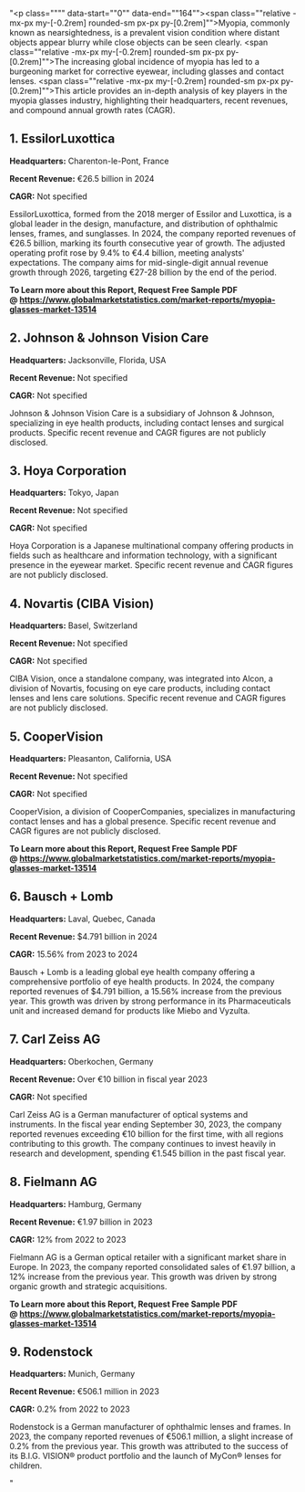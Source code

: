 "<p class="""" data-start=""0"" data-end=""164""><span class=""relative -mx-px my-[-0.2rem] rounded-sm px-px py-[0.2rem]"">Myopia, commonly known as nearsightedness, is a prevalent vision condition where distant objects appear blurry while close objects can be seen clearly.</span> <span class=""relative -mx-px my-[-0.2rem] rounded-sm px-px py-[0.2rem]"">The increasing global incidence of myopia has led to a burgeoning market for corrective eyewear, including glasses and contact lenses.</span> <span class=""relative -mx-px my-[-0.2rem] rounded-sm px-px py-[0.2rem]"">This article provides an in-depth analysis of key players in the myopia glasses industry, highlighting their headquarters, recent revenues, and compound annual growth rates (CAGR).</span></p>
<h2 class="""" data-start=""166"" data-end=""188"">1. EssilorLuxottica</h2>
<p class="""" data-start=""190"" data-end=""289""><strong data-start=""190"" data-end=""207"">Headquarters:</strong> <span class=""relative -mx-px my-[-0.2rem] rounded-sm px-px py-[0.2rem]"">Charenton-le-Pont, France</span></p>
<p class="""" data-start=""291"" data-end=""392""><strong data-start=""291"" data-end=""310"">Recent Revenue:</strong> <span class=""relative -mx-px my-[-0.2rem] rounded-sm px-px py-[0.2rem]"">&euro;26.5 billion in 2024</span></p>
<p class="""" data-start=""394"" data-end=""485""><strong data-start=""394"" data-end=""403"">CAGR:</strong> <span class=""relative -mx-px my-[-0.2rem] rounded-sm px-px py-[0.2rem]"">Not specified</span></p>
<p class="""" data-start=""487"" data-end=""732""><span class=""relative -mx-px my-[-0.2rem] rounded-sm px-px py-[0.2rem]"">EssilorLuxottica, formed from the 2018 merger of Essilor and Luxottica, is a global leader in the design, manufacture, and distribution of ophthalmic lenses, frames, and sunglasses.</span> <span class=""relative -mx-px my-[-0.2rem] rounded-sm px-px py-[0.2rem]"">In 2024, the company reported revenues of &euro;26.5 billion, marking its fourth consecutive year of growth.</span> <span class=""relative -mx-px my-[-0.2rem] rounded-sm px-px py-[0.2rem]"">The adjusted operating profit rose by 9.4% to &euro;4.4 billion, meeting analysts' expectations.</span> <span class=""relative -mx-px my-[-0.2rem] rounded-sm px-px py-[0.2rem]"">The company aims for mid-single-digit annual revenue growth through 2026, targeting &euro;27-28 billion by the end of the period.</span></p>
<p class="""" data-start=""487"" data-end=""732""><span class=""relative -mx-px my-[-0.2rem] rounded-sm px-px py-[0.2rem]""><strong>To Learn more about this Report, Request Free Sample PDF @&nbsp;<a href=""https://www.globalmarketstatistics.com/market-reports/myopia-glasses-market-13514"">https://www.globalmarketstatistics.com/market-reports/myopia-glasses-market-13514</a></strong></span></p>
<h2 class="""" data-start=""734"" data-end=""769"">2. Johnson &amp; Johnson Vision Care</h2>
<p class="""" data-start=""771"" data-end=""874""><strong data-start=""771"" data-end=""788"">Headquarters:</strong> <span class=""relative -mx-px my-[-0.2rem] rounded-sm px-px py-[0.2rem]"">Jacksonville, Florida, USA</span></p>
<p class="""" data-start=""876"" data-end=""981""><strong data-start=""876"" data-end=""895"">Recent Revenue:</strong> <span class=""relative -mx-px my-[-0.2rem] rounded-sm px-px py-[0.2rem]"">Not specified</span></p>
<p class="""" data-start=""983"" data-end=""1078""><strong data-start=""983"" data-end=""992"">CAGR:</strong> <span class=""relative -mx-px my-[-0.2rem] rounded-sm px-px py-[0.2rem]"">Not specified</span></p>
<p class="""" data-start=""1080"" data-end=""1205""><span class=""relative -mx-px my-[-0.2rem] rounded-sm px-px py-[0.2rem]"">Johnson &amp; Johnson Vision Care is a subsidiary of Johnson &amp; Johnson, specializing in eye health products, including contact lenses and surgical products.</span> <span class=""relative -mx-px my-[-0.2rem] rounded-sm px-px py-[0.2rem]"">Specific recent revenue and CAGR figures are not publicly disclosed.</span></p>
<h2 class="""" data-start=""1207"" data-end=""1229"">3. Hoya Corporation</h2>
<p class="""" data-start=""1231"" data-end=""1334""><strong data-start=""1231"" data-end=""1248"">Headquarters:</strong> <span class=""relative -mx-px my-[-0.2rem] rounded-sm px-px py-[0.2rem]"">Tokyo, Japan</span></p>
<p class="""" data-start=""1336"" data-end=""1441""><strong data-start=""1336"" data-end=""1355"">Recent Revenue:</strong> <span class=""relative -mx-px my-[-0.2rem] rounded-sm px-px py-[0.2rem]"">Not specified</span></p>
<p class="""" data-start=""1443"" data-end=""1538""><strong data-start=""1443"" data-end=""1452"">CAGR:</strong> <span class=""relative -mx-px my-[-0.2rem] rounded-sm px-px py-[0.2rem]"">Not specified</span></p>
<p class="""" data-start=""1540"" data-end=""1665""><span class=""relative -mx-px my-[-0.2rem] rounded-sm px-px py-[0.2rem]"">Hoya Corporation is a Japanese multinational company offering products in fields such as healthcare and information technology, with a significant presence in the eyewear market.</span> <span class=""relative -mx-px my-[-0.2rem] rounded-sm px-px py-[0.2rem]"">Specific recent revenue and CAGR figures are not publicly disclosed.</span></p>
<h2 class="""" data-start=""1667"" data-end=""1695"">4. Novartis (CIBA Vision)</h2>
<p class="""" data-start=""1697"" data-end=""1800""><strong data-start=""1697"" data-end=""1714"">Headquarters:</strong> <span class=""relative -mx-px my-[-0.2rem] rounded-sm px-px py-[0.2rem]"">Basel, Switzerland</span></p>
<p class="""" data-start=""1802"" data-end=""1907""><strong data-start=""1802"" data-end=""1821"">Recent Revenue:</strong> <span class=""relative -mx-px my-[-0.2rem] rounded-sm px-px py-[0.2rem]"">Not specified</span></p>
<p class="""" data-start=""1909"" data-end=""2004""><strong data-start=""1909"" data-end=""1918"">CAGR:</strong> <span class=""relative -mx-px my-[-0.2rem] rounded-sm px-px py-[0.2rem]"">Not specified</span></p>
<p class="""" data-start=""2006"" data-end=""2131""><span class=""relative -mx-px my-[-0.2rem] rounded-sm px-px py-[0.2rem]"">CIBA Vision, once a standalone company, was integrated into Alcon, a division of Novartis, focusing on eye care products, including contact lenses and lens care solutions.</span> <span class=""relative -mx-px my-[-0.2rem] rounded-sm px-px py-[0.2rem]"">Specific recent revenue and CAGR figures are not publicly disclosed.</span></p>
<h2 class="""" data-start=""2133"" data-end=""2151"">5. CooperVision</h2>
<p class="""" data-start=""2153"" data-end=""2256""><strong data-start=""2153"" data-end=""2170"">Headquarters:</strong> <span class=""relative -mx-px my-[-0.2rem] rounded-sm px-px py-[0.2rem]"">Pleasanton, California, USA</span></p>
<p class="""" data-start=""2258"" data-end=""2363""><strong data-start=""2258"" data-end=""2277"">Recent Revenue:</strong> <span class=""relative -mx-px my-[-0.2rem] rounded-sm px-px py-[0.2rem]"">Not specified</span></p>
<p class="""" data-start=""2365"" data-end=""2460""><strong data-start=""2365"" data-end=""2374"">CAGR:</strong> <span class=""relative -mx-px my-[-0.2rem] rounded-sm px-px py-[0.2rem]"">Not specified</span></p>
<p class="""" data-start=""2462"" data-end=""2587""><span class=""relative -mx-px my-[-0.2rem] rounded-sm px-px py-[0.2rem]"">CooperVision, a division of CooperCompanies, specializes in manufacturing contact lenses and has a global presence.</span> <span class=""relative -mx-px my-[-0.2rem] rounded-sm px-px py-[0.2rem]"">Specific recent revenue and CAGR figures are not publicly disclosed.</span></p>
<p class="""" data-start=""2462"" data-end=""2587""><strong>To Learn more about this Report, Request Free Sample PDF @&nbsp;<a href=""https://www.globalmarketstatistics.com/market-reports/myopia-glasses-market-13514"">https://www.globalmarketstatistics.com/market-reports/myopia-glasses-market-13514</a></strong></p>
<h2 class="""" data-start=""2589"" data-end=""2608"">6. Bausch + Lomb</h2>
<p class="""" data-start=""2610"" data-end=""2713""><strong data-start=""2610"" data-end=""2627"">Headquarters:</strong> <span class=""relative -mx-px my-[-0.2rem] rounded-sm px-px py-[0.2rem]"">Laval, Quebec, Canada</span></p>
<p class="""" data-start=""2715"" data-end=""2820""><strong data-start=""2715"" data-end=""2734"">Recent Revenue:</strong> <span class=""relative -mx-px my-[-0.2rem] rounded-sm px-px py-[0.2rem]"">$4.791 billion in 2024</span></p>
<p class="""" data-start=""2822"" data-end=""2917""><strong data-start=""2822"" data-end=""2831"">CAGR:</strong> <span class=""relative -mx-px my-[-0.2rem] rounded-sm px-px py-[0.2rem]"">15.56% from 2023 to 2024</span></p>
<p class="""" data-start=""2919"" data-end=""3124""><span class=""relative -mx-px my-[-0.2rem] rounded-sm px-px py-[0.2rem]"">Bausch + Lomb is a leading global eye health company offering a comprehensive portfolio of eye health products.</span> <span class=""relative -mx-px my-[-0.2rem] rounded-sm px-px py-[0.2rem]"">In 2024, the company reported revenues of $4.791 billion, a 15.56% increase from the previous year.</span> <span class=""relative -mx-px my-[-0.2rem] rounded-sm px-px py-[0.2rem]"">This growth was driven by strong performance in its Pharmaceuticals unit and increased demand for products like Miebo and Vyzulta.</span></p>
<h2 class="""" data-start=""3126"" data-end=""3145"">7. Carl Zeiss AG</h2>
<p class="""" data-start=""3147"" data-end=""3250""><strong data-start=""3147"" data-end=""3164"">Headquarters:</strong> <span class=""relative -mx-px my-[-0.2rem] rounded-sm px-px py-[0.2rem]"">Oberkochen, Germany</span></p>
<p class="""" data-start=""3252"" data-end=""3357""><strong data-start=""3252"" data-end=""3271"">Recent Revenue:</strong> <span class=""relative -mx-px my-[-0.2rem] rounded-sm px-px py-[0.2rem]"">Over &euro;10 billion in fiscal year 2023</span></p>
<p class="""" data-start=""3359"" data-end=""3454""><strong data-start=""3359"" data-end=""3368"">CAGR:</strong> <span class=""relative -mx-px my-[-0.2rem] rounded-sm px-px py-[0.2rem]"">Not specified</span></p>
<p class="""" data-start=""3456"" data-end=""3661""><span class=""relative -mx-px my-[-0.2rem] rounded-sm px-px py-[0.2rem]"">Carl Zeiss AG is a German manufacturer of optical systems and instruments.</span> <span class=""relative -mx-px my-[-0.2rem] rounded-sm px-px py-[0.2rem]"">In the fiscal year ending September 30, 2023, the company reported revenues exceeding &euro;10 billion for the first time, with all regions contributing to this growth.</span> <span class=""relative -mx-px my-[-0.2rem] rounded-sm px-px py-[0.2rem]"">The company continues to invest heavily in research and development, spending &euro;1.545 billion in the past fiscal year.</span> </p>
<h2 class="""" data-start=""3663"" data-end=""3680"">8. Fielmann AG</h2>
<p class="""" data-start=""3682"" data-end=""3785""><strong data-start=""3682"" data-end=""3699"">Headquarters:</strong> <span class=""relative -mx-px my-[-0.2rem] rounded-sm px-px py-[0.2rem]"">Hamburg, Germany</span></p>
<p class="""" data-start=""3787"" data-end=""3892""><strong data-start=""3787"" data-end=""3806"">Recent Revenue:</strong> <span class=""relative -mx-px my-[-0.2rem] rounded-sm px-px py-[0.2rem]"">&euro;1.97 billion in 2023</span></p>
<p class="""" data-start=""3894"" data-end=""3989""><strong data-start=""3894"" data-end=""3903"">CAGR:</strong> <span class=""relative -mx-px my-[-0.2rem] rounded-sm px-px py-[0.2rem]"">12% from 2022 to 2023</span></p>
<p class="""" data-start=""3991"" data-end=""4196""><span class=""relative -mx-px my-[-0.2rem] rounded-sm px-px py-[0.2rem]"">Fielmann AG is a German optical retailer with a significant market share in Europe.</span> <span class=""relative -mx-px my-[-0.2rem] rounded-sm px-px py-[0.2rem]"">In 2023, the company reported consolidated sales of &euro;1.97 billion, a 12% increase from the previous year.</span> <span class=""relative -mx-px my-[-0.2rem] rounded-sm px-px py-[0.2rem]"">This growth was driven by strong organic growth and strategic acquisitions.</span> </p>
<p class="""" data-start=""3991"" data-end=""4196""><strong>To Learn more about this Report, Request Free Sample PDF @&nbsp;<a href=""https://www.globalmarketstatistics.com/market-reports/myopia-glasses-market-13514"">https://www.globalmarketstatistics.com/market-reports/myopia-glasses-market-13514</a></strong></p>
<h2 class="""" data-start=""4198"" data-end=""4214"">9. Rodenstock</h2>
<p class="""" data-start=""4216"" data-end=""4319""><strong data-start=""4216"" data-end=""4233"">Headquarters:</strong> <span class=""relative -mx-px my-[-0.2rem] rounded-sm px-px py-[0.2rem]"">Munich, Germany</span></p>
<p class="""" data-start=""4321"" data-end=""4426""><strong data-start=""4321"" data-end=""4340"">Recent Revenue:</strong> <span class=""relative -mx-px my-[-0.2rem] rounded-sm px-px py-[0.2rem]"">&euro;506.1 million in 2023</span></p>
<p class="""" data-start=""4428"" data-end=""4523""><strong data-start=""4428"" data-end=""4437"">CAGR:</strong> <span class=""relative -mx-px my-[-0.2rem] rounded-sm px-px py-[0.2rem]"">0.2% from 2022 to 2023</span></p>
<p class="""" data-start=""4525"" data-end=""4730""><span class=""relative -mx-px my-[-0.2rem] rounded-sm px-px py-[0.2rem]"">Rodenstock is a German manufacturer of ophthalmic lenses and frames.</span> <span class=""relative -mx-px my-[-0.2rem] rounded-sm px-px py-[0.2rem]"">In 2023, the company reported revenues of &euro;506.1 million, a slight increase of 0.2% from the previous year.</span> <span class=""relative -mx-px my-[-0.2rem] rounded-sm px-px py-[0.2rem]"">This growth was attributed to the success of its B.I.G. VISION&reg; product portfolio and the launch of MyCon&reg; lenses for children.</span></p>"
